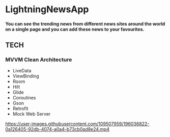 # LightningNewsApp

#### You can see the trending news from different news sites around the world on a single page and you can add these news to your favourites.

## TECH

### MVVM Clean Architecture

- LiveData
- ViewBinding
- Room
- Hilt
- Glide
- Coroutines
- Gson
- Retrofit
- Mock Web Server




https://user-images.githubusercontent.com/109507959/196036822-0a126405-92db-4074-a0a4-b73cb0ad8e24.mp4

